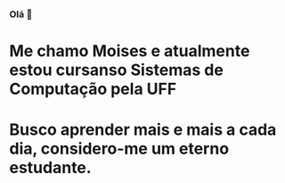 ### Olá 👋
# Me chamo Moises e atualmente estou cursanso Sistemas de Computação pela UFF
# Busco aprender mais e mais a cada dia, considero-me um eterno estudante.

<!--
**msgodinho/msgodinho** is a ✨ _special_ ✨ repository because its `README.md` (this file) appears on your GitHub profile.

Here are some ideas to get you started:

- 🔭 I’m currently working on ...
- 🌱 I’m currently learning ...
- 👯 I’m looking to collaborate on ...
- 🤔 I’m looking for help with ...
- 💬 Ask me about ...
- 📫 How to reach me: ...
- 😄 Pronouns: ...
- ⚡ Fun fact: ...
-->
